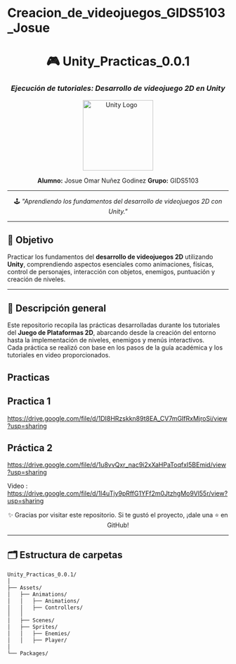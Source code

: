 # Creacion_de_videojuegos_GIDS5103_Josue
<div align="center">

# 🎮 Unity_Practicas_0.0.1  
### *Ejecución de tutoriales: Desarrollo de videojuego 2D en Unity*  

<img src="https://upload.wikimedia.org/wikipedia/commons/1/19/Unity_Technologies_logo.svg" alt="Unity Logo" width="160"/>

**Alumno:** Josue Omar Nuñez Godinez 
**Grupo:** GIDS5103  

---

🕹️ *"Aprendiendo los fundamentos del desarrollo de videojuegos 2D con Unity."*  

</div>

---

## 🎯 Objetivo

Practicar los fundamentos del **desarrollo de videojuegos 2D** utilizando **Unity**, comprendiendo aspectos esenciales como animaciones, físicas, control de personajes, interacción con objetos, enemigos, puntuación y creación de niveles.

---

## 📘 Descripción general

Este repositorio recopila las prácticas desarrolladas durante los tutoriales del **Juego de Plataformas 2D**, abarcando desde la creación del entorno hasta la implementación de niveles, enemigos y menús interactivos.  
Cada práctica se realizó con base en los pasos de la guía académica y los tutoriales en video proporcionados.

## Practicas

## Practica 1
https://drive.google.com/file/d/1DI8HRzskkn89t8EA_CV7mGIfRxMjroSi/view?usp=sharing

## Práctica 2
https://drive.google.com/file/d/1u8vvQxr_nac9i2xXaHPaToqfxI5BEmid/view?usp=sharing

Video : https://drive.google.com/file/d/1l4uTjy9pRffG1YFf2m0JtzhgMo9Vl55r/view?usp=sharing

<div align="center">

✨ Gracias por visitar este repositorio.
Si te gustó el proyecto, ¡dale una ⭐ en GitHub!

</div>

---

## 🗂️ Estructura de carpetas

```bash
Unity_Practicas_0.0.1/
│
├── Assets/                                  
│   ├── Animations/                          
│   │   ├── Animations/                      
│   │   ├── Controllers/                     
│   │
│   ├── Scenes/                             
│   ├── Sprites/                            
│   │   ├── Enemies/                        
│   │   ├── Player/                         
│
└── Packages/


